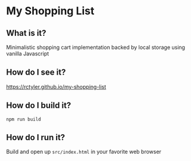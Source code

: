 # My Shopping List
## What is it?
Minimalistic shopping cart implementation backed by local storage using vanilla Javascript
## How do I see it?
https://rctyler.github.io/my-shopping-list
## How do I build it?
`npm run build`
## How do I run it?
Build and open up `src/index.html` in your favorite web browser
